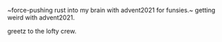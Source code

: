 ~force-pushing rust into my brain with advent2021 for funsies.~
getting weird with advent2021.

greetz to the lofty crew.
